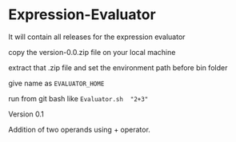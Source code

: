 Expression-Evaluator
====================

It will contain all releases for the expression evaluator

copy the version-0.0.zip file on your local machine

extract that .zip file and set the environment path before bin folder

give name as `EVALUATOR_HOME`

run from git bash like
`Evaluator.sh  "2+3"`


Version 0.1

Addition of two operands using + operator.

